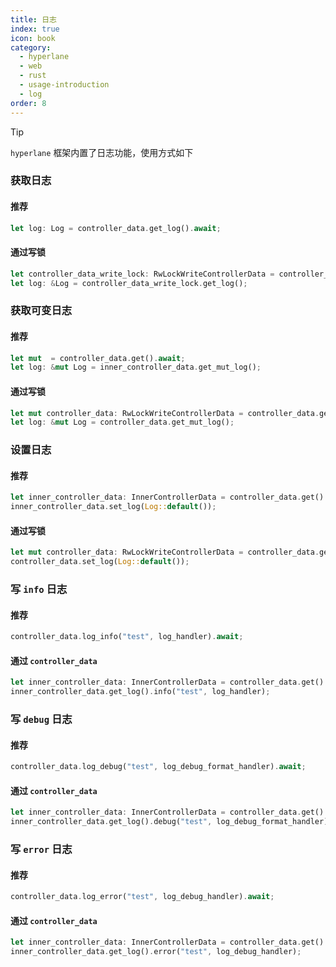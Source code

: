 ```yaml
---
title: 日志
index: true
icon: book
category:
  - hyperlane
  - web
  - rust
  - usage-introduction
  - log
order: 8
---
```


<Share colorful />

> [!tip]
>
> `hyperlane` 框架内置了日志功能，使用方式如下

### 获取日志

#### 推荐

```rust
let log: Log = controller_data.get_log().await;
```

#### 通过写锁

```rust
let controller_data_write_lock: RwLockWriteControllerData = controller_data.get_write_lock().await;
let log: &Log = controller_data_write_lock.get_log();
```

### 获取可变日志

#### 推荐

```rust
let mut  = controller_data.get().await;
let log: &mut Log = inner_controller_data.get_mut_log();
```

#### 通过写锁

```rust
let mut controller_data: RwLockWriteControllerData = controller_data.get_write_lock().await;
let log: &mut Log = controller_data.get_mut_log();
```

### 设置日志

#### 推荐

```rust
let inner_controller_data: InnerControllerData = controller_data.get().await;
inner_controller_data.set_log(Log::default());
```

#### 通过写锁

```rust
let mut controller_data: RwLockWriteControllerData = controller_data.get_write_lock().await;
controller_data.set_log(Log::default());
```

### 写 `info` 日志

#### 推荐

```rust
controller_data.log_info("test", log_handler).await;
```

#### 通过 `controller_data`

```rust
let inner_controller_data: InnerControllerData = controller_data.get().await;
inner_controller_data.get_log().info("test", log_handler);
```

### 写 `debug` 日志

#### 推荐

```rust
controller_data.log_debug("test", log_debug_format_handler).await;
```

#### 通过 `controller_data`

```rust
let inner_controller_data: InnerControllerData = controller_data.get().await;
inner_controller_data.get_log().debug("test", log_debug_format_handler);
```

### 写 `error` 日志

#### 推荐

```rust
controller_data.log_error("test", log_debug_handler).await;
```

#### 通过 `controller_data`

```rust
let inner_controller_data: InnerControllerData = controller_data.get().await;
inner_controller_data.get_log().error("test", log_debug_handler);
```

<Bottom />
